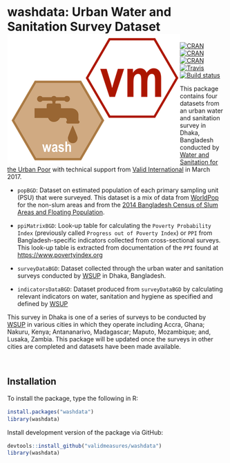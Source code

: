 # washdata: Urban Water and Sanitation Survey Dataset <img src="man/figures/washVM.png" align="left" />

[![CRAN](https://img.shields.io/cran/v/washdata.svg)](https://CRAN.R-project.org/package=washdata)
[![CRAN](https://img.shields.io/cran/l/washdata.svg)](https://github.com/validmeasures/washdata/blob/master/LICENSE.md)
[![CRAN](http://cranlogs.r-pkg.org/badges/washdata)](http://cran.rstudio.com/web/packages/washdata/index.html)
[![Travis](https://img.shields.io/travis/validmeasures/washdata.svg?branch=master)](https://travis-ci.org/validmeasures/washdata)
[![Build status](https://ci.appveyor.com/api/projects/status/outyoi6bw8yqi0p1?svg=true)](https://ci.appveyor.com/project/ernestguevarra/washdata)


This package contains four datasets from an urban water and sanitation survey in Dhaka, Bangladesh conducted by [Water and Sanitation for the Urban Poor](https://www.wsup.com) with technical support from [Valid International](http://www.validinternational.com) in March 2017.

* `popBGD`: Dataset on estimated population of each primary sampling unit (PSU) that were surveyed. This dataset is a mix of data from [WorldPop](http://www.worldpop.org.uk) for the non-slum areas and from the [2014 Bangladesh Census of Slum Areas and Floating Population](<http://203.112.218.65:8008/PageWebMenuContent.aspx?MenuKey=423>).

* `ppiMatrixBGD`: Look-up table for calculating the `Poverty Probability Index` (previously called `Progress out of Poverty Index`) or `PPI` from Bangladesh-specific indicators collected from cross-sectional surveys. This look-up table is extracted from documentation of the `PPI` found at <https://www.povertyindex.org>

* `surveyDataBGD`: Dataset collected through the urban water and sanitation surveys conducted by [WSUP](https://www.wsup.com) in Dhaka, Bangladesh.

* `indicatorsDataBGD`: Dataset produced from `surveyDataBGD` by calculating relevant indicators on water, sanitation and hygiene as specified and defined by [WSUP](https://www.wsup.com)

This survey in Dhaka is one of a series of surveys to be conducted by [WSUP](https://www.wsup.com) in various cities in which they operate including Accra, Ghana; Nakuru, Kenya; Antananarivo, Madagascar; Maputo, Mozambique; and, Lusaka, Zambia. This package will be updated once the surveys in other cities are completed and datasets have been made available.

<br/>

## Installation

To install the package, type the following in R:

```R
install.packages("washdata")
library(washdata)
```

Install development version of the package via GitHub:

```R
devtools::install_github("validmeasures/washdata")
library(washdata)
```
